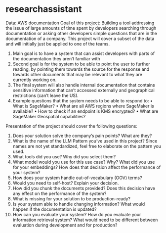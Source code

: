# researchassistant

Data: AWS documentation
Goal of this project: Building a tool addressing the issue of large amounts of time spent by developers searching through documentation or asking other developers simple questions that are in the documentation of a company. This project will cover a subset of the data and will initially just be applied to one of the teams.
 1) Main goal is to have a system that can assist developers with parts of the documentation they aren’t familiar with
 2) Second goal is for the system to be able to point the user to further reading, by pointing them towards the source for the response and towards other documents that may be relevant to what they are currently working on.
 3) The final system will also handle internal documentation that contains sensitive information that can’t accessed externally and geographical restrictions (can’t leave the US).
 4) Example questions that the system needs to be able to respond to:
      • What is SageMaker?
      • What are all AWS regions where SageMaker is available?
      • How to check if an endpoint is KMS encrypted?
      • What are SageMaker Geospatial capabilities?

Presentation of the project should cover the following questions:
1. Does your solution solve the company’s pain points? What are they?
2. What is the name of the LLM Pattern you’ve used in this project? Since names are not yet standardized, feel free to elaborate on the pattern you used.
3. What tools did you use? Why did you select them?
4. What model would you use for this use case? Why? What did you use for your embeddings? How does that decision affect the performance of your system?
5. How does your system handle out-of-vocabulary (OOV) terms?
6. Would you need to self-host? Explain your decision.
7. How did you chunk the documents provided? Does this decision have any effect on the performance of the system?
8. What is missing for your solution to be production-ready?
9. Is your system able to handle changing information? What would happen if the documentation is updated?
10. How can you evaluate your system? How do you evaluate your information retrieval system? What would need to be different between evaluation during development and for production?
